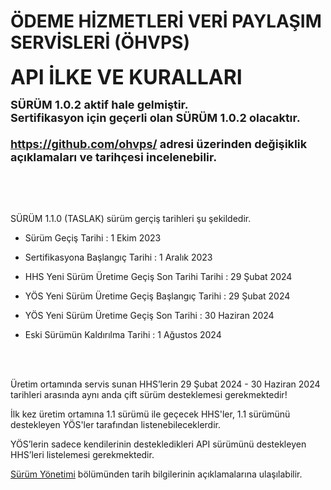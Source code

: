 #  ÖDEME HİZMETLERİ VERİ PAYLAŞIM SERVİSLERİ (ÖHVPS) 

**<font size=6>API İLKE VE KURALLARI  </font>**  

<font size=4><b>SÜRÜM 1.0.2 aktif hale gelmiştir.<br>
Sertifikasyon için geçerli olan SÜRÜM 1.0.2 olacaktır.<br>
<br>
 <https://github.com/ohvps/> adresi üzerinden değişiklik açıklamaları ve tarihçesi incelenebilir.<br></b></font>

<br/>


<br/>
<br/>

SÜRÜM 1.1.0 (TASLAK) sürüm gerçiş tarihleri şu şekildedir.

- Sürüm Geçiş Tarihi : 1 Ekim 2023

- Sertifikasyona Başlangıç Tarihi : 1 Aralık 2023

- HHS Yeni Sürüm Üretime Geçiş Son Tarihi Tarihi : 29 Şubat 2024 

- YÖS Yeni Sürüm Üretime Geçiş Başlangıç Tarihi : 29 Şubat 2024 

- YÖS Yeni Sürüm Üretime Geçiş Son Tarihi : 30 Haziran 2024

- Eski Sürümün Kaldırılma Tarihi : 1 Ağustos 2024  

<br>
<br>

Üretim ortamında servis sunan HHS’lerin 29 Şubat 2024 - 30 Haziran 2024 tarihleri arasında aynı anda çift sürüm desteklemesi gerekmektedir!

İlk kez üretim ortamına 1.1 sürümü ile geçecek HHS'ler, 1.1 sürümünü destekleyen YÖS'ler tarafından listenebileceklerdir.

YÖS’lerin sadece kendilerinin destekledikleri API sürümünü destekleyen HHS’leri listelemesi gerekmektedir.


[Sürüm Yönetimi](surum-yonetimi) bölümünden tarih bilgilerinin açıklamalarına ulaşılabilir.


<br/>
<br/>
<br/>
<br/>
<br/>
<br/>
<br/>
<br/>
<br/>
<br/>
<br/>
<br/>
<br/>
<br/>
<br/>
<br/>
<br/>
<br/>
<br/>
<br/>
<br/>
<br/>
<br/>
